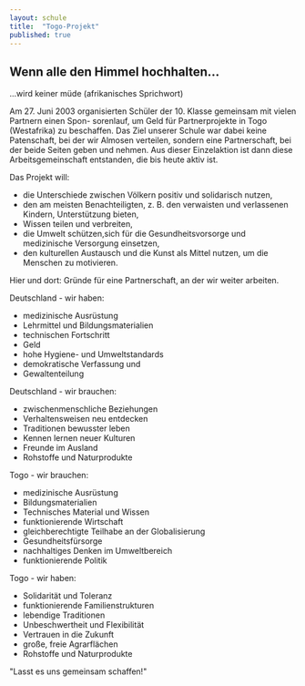 ```yaml
---
layout: schule
title:  "Togo-Projekt"
published: true
---
```



## Wenn alle den Himmel hochhalten...

...wird keiner müde (afrikanisches Sprichwort)

Am 27. Juni 2003 organisierten Schüler der 10. Klasse gemeinsam mit vielen Partnern einen Spon-
sorenlauf, um Geld für Partnerprojekte in Togo (Westafrika) zu beschaffen. Das Ziel unserer Schule war dabei keine Patenschaft, bei der wir Almosen verteilen, sondern eine Partnerschaft, bei der beide Seiten geben und nehmen. 
Aus dieser Einzelaktion ist dann diese Arbeitsgemeinschaft entstanden, die bis heute aktiv ist.

Das Projekt will:

- die Unterschiede zwischen Völkern positiv und solidarisch nutzen,
- den am meisten Benachteiligten, z. B. den verwaisten und verlassenen Kindern, Unterstützung bieten,
- Wissen teilen und verbreiten,
- die Umwelt schützen,sich für die Gesundheitsvorsorge und medizinische Versorgung einsetzen,
- den kulturellen Austausch und die Kunst als Mittel nutzen, um die Menschen zu motivieren.

Hier und dort: Gründe für eine Partnerschaft, an der wir weiter arbeiten.

Deutschland - wir haben:

- medizinische Ausrüstung
- Lehrmittel und Bildungsmaterialien
- technischen Fortschritt
- Geld
- hohe Hygiene- und Umweltstandards
- demokratische Verfassung und
- Gewaltenteilung

Deutschland - wir brauchen: 

- zwischenmenschliche Beziehungen
- Verhaltensweisen neu entdecken
- Traditionen bewusster leben
- Kennen lernen neuer Kulturen
- Freunde im Ausland
- Rohstoffe und Naturprodukte

Togo - wir brauchen: 

- medizinische Ausrüstung
- Bildungsmaterialien
- Technisches Material und Wissen
- funktionierende Wirtschaft
- gleichberechtigte Teilhabe an der Globalisierung
- Gesundheitsfürsorge
- nachhaltiges Denken im Umweltbereich
- funktionierende Politik

Togo - wir haben: 

- Solidarität und Toleranz
- funktionierende Familienstrukturen
- lebendige Traditionen
- Unbeschwertheit und Flexibilität
- Vertrauen in die Zukunft
- große, freie Agrarflächen
- Rohstoffe und Naturprodukte

"Lasst es uns gemeinsam schaffen!"



